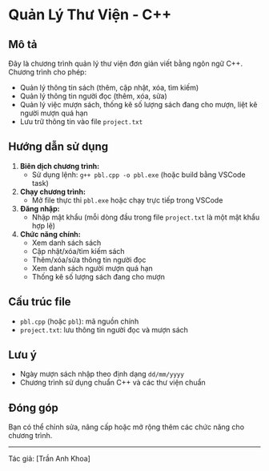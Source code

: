 # Quản Lý Thư Viện - C++

## Mô tả
Đây là chương trình quản lý thư viện đơn giản viết bằng ngôn ngữ C++. Chương trình cho phép:
- Quản lý thông tin sách (thêm, cập nhật, xóa, tìm kiếm)
- Quản lý thông tin người đọc (thêm, xóa, sửa)
- Quản lý việc mượn sách, thống kê số lượng sách đang cho mượn, liệt kê người mượn quá hạn
- Lưu trữ thông tin vào file `project.txt`

## Hướng dẫn sử dụng
1. **Biên dịch chương trình:**
   - Sử dụng lệnh: `g++ pbl.cpp -o pbl.exe` (hoặc build bằng VSCode task)
2. **Chạy chương trình:**
   - Mở file thực thi `pbl.exe` hoặc chạy trực tiếp trong VSCode
3. **Đăng nhập:**
   - Nhập mật khẩu (mỗi dòng đầu trong file `project.txt` là một mật khẩu hợp lệ)
4. **Chức năng chính:**
   - Xem danh sách sách
   - Cập nhật/xóa/tìm kiếm sách
   - Thêm/xóa/sửa thông tin người đọc
   - Xem danh sách người mượn quá hạn
   - Thống kê số lượng sách đang cho mượn

## Cấu trúc file
- `pbl.cpp` (hoặc `pbl`): mã nguồn chính
- `project.txt`: lưu thông tin người đọc và mượn sách

## Lưu ý
- Ngày mượn sách nhập theo định dạng `dd/mm/yyyy`
- Chương trình sử dụng chuẩn C++ và các thư viện chuẩn

## Đóng góp
Bạn có thể chỉnh sửa, nâng cấp hoặc mở rộng thêm các chức năng cho chương trình.

---
Tác giả: [Trần Anh Khoa]
